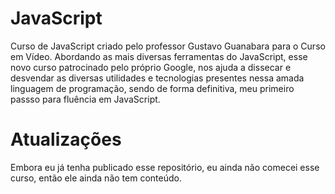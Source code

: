 # JavaScript
 Curso de JavaScript criado pelo professor Gustavo Guanabara para o Curso em Vídeo. Abordando as mais diversas ferramentas do JavaScript, esse novo curso patrocinado pelo próprio Google, nos ajuda a dissecar e desvendar as diversas utilidades e tecnologias presentes nessa amada linguagem de programação, sendo de forma definitiva, meu primeiro passso para fluência em JavaScript.

 # Atualizações

 Embora eu já tenha publicado esse repositório, eu ainda não comecei esse curso, então ele ainda não tem conteúdo.